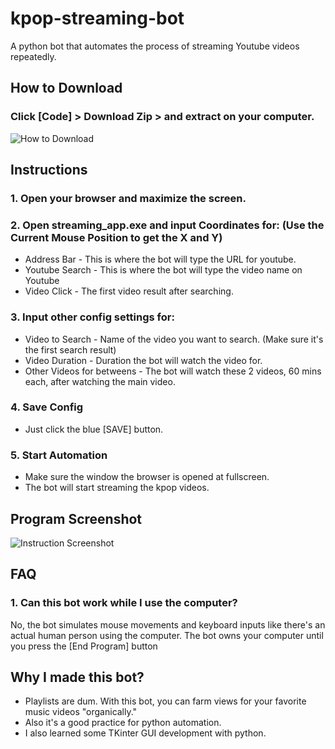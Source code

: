 # kpop-streaming-bot
A python bot that automates the process of streaming Youtube videos repeatedly.

## How to Download
### Click [Code] > Download Zip > and extract on your computer.
![How to Download](https://i.ibb.co/NVLnQ4N/image.png)

## Instructions
### 1. Open your browser and maximize the screen.
### 2. Open streaming_app.exe and input Coordinates for: (Use the Current Mouse Position to get the X and Y)
- Address Bar - This is where the bot will type the URL for youtube.
- Youtube Search - This is where the bot will type the video name on Youtube
- Video Click - The first video result after searching.
### 3. Input other config settings for:
- Video to Search - Name of the video you want to search. (Make sure it's the first search result)
- Video Duration - Duration the bot will watch the video for.
- Other Videos for betweens - The bot will watch these 2 videos, 60 mins each, after watching the main video.
### 4. Save Config
- Just click the blue [SAVE] button.
### 5. Start Automation
- Make sure the window the browser is opened at fullscreen.
- The bot will start streaming the kpop videos.

## Program Screenshot
![Instruction Screenshot](https://i.ibb.co/RYj4PLJ/image.png)

## FAQ
### 1. Can this bot work while I use the computer?
No, the bot simulates mouse movements and keyboard inputs like there's an actual human person using the computer. The bot owns your computer until you press the [End Program] button



## Why I made this bot?
- Playlists are dum. With this bot, you can farm views for your favorite music videos "organically."
- Also it's a good practice for python automation.
- I also learned some TKinter GUI development with python.
